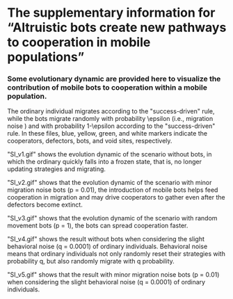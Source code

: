 # The supplementary information for “Altruistic bots create new pathways to cooperation in mobile populations”

### Some evolutionary dynamic are provided here to visualize the contribution of mobile bots to cooperation within a mobile population.

The ordinary individual migrates according to the "success-driven" rule, while the bots migrate randomly with probability \epsilon (i.e., migration noise ) and with probability 1-\epsilon according to the "success-driven" rule. In these files, blue, yellow, green, and white markers indicate the cooperators, defectors, bots, and void sites, respectively. 

"SI_v1.gif" shows the evolution dynamic of the scenario without bots, in which the ordinary quickly falls into a frozen state, that is, no longer updating strategies and migrating.

"SI_v2.gif" shows that the evolution dynamic of the scenario with minor migration noise bots (p = 0.01), the introduction of mobile bots helps feed cooperation in migration and may drive cooperators to gather even after the defectors become extinct.

"SI_v3.gif" shows that the evolution dynamic of the scenario with random movement bots (p = 1), the bots can spread cooperation faster.

"SI_v4.gif" shows the result without bots when considering the slight behavioral noise (q = 0.0001) of ordinary individuals. Behavioral noise means that ordinary individuals not only randomly reset their strategies with probability q, but also randomly migrate with q probability.

"SI_v5.gif" shows that the result with minor migration noise bots (p = 0.01) when considering the slight behavioral noise (q = 0.0001) of ordinary individuals.
